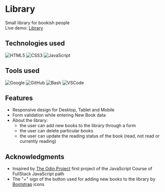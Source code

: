 # Library

Small library for bookish people <br> 
Live demo: [Library](https://krssclaire.github.io/library)


## Technologies used

![HTML5](https://img.shields.io/badge/html5-%23E34F26.svg?style=for-the-badge&logo=html5&logoColor=white)
![CSS3](https://img.shields.io/badge/css3-%231572B6.svg?style=for-the-badge&logo=css3&logoColor=white)
![JavaScript](https://img.shields.io/badge/javascript-%23323330.svg?style=for-the-badge&logo=javascript&logoColor=%23F7DF1E)


## Tools used

![Google](https://img.shields.io/badge/google-4285F4?style=for-the-badge&logo=google&logoColor=white)
![GitHub](https://img.shields.io/badge/GitHub-100000?style=for-the-badge&logo=github&logoColor=white)
![Bash](https://img.shields.io/badge/Bash-%23121011.svg?style=for-the-badge&logo=gnu-bash&logoColor=white)
![VSCode](https://img.shields.io/badge/VSCode-0078d7.svg?style=for-the-badge&logo=visual-studio-code&logoColor=white)


## Features

* Responsive design for Desktop, Tablet and Mobile
* Form validation while entering New Book data
* About the library:
    * the user can add new books to the library through a form 
    * the user can delete particular books
    * the user can update the reading status of the book (read, not read or currently reading)


## Acknowledgments

* Inspired by [The Odin Project](https://www.theodinproject.com/) first project of the JavaScript Course of FullStack JavaScript path
* The "+" sign of the button used for adding new books to the library by [Bootstrap](https://icons.getbootstrap.com/) icons